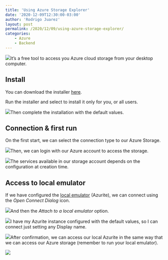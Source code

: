 ```yaml
---
title: 'Using Azure Storage Explorer'
date: '2020-12-09T12:30:00-03:00'
author: 'Rodrigo Juarez'
layout: post
permalink: /2020/12/09/using-azure-storage-explorer/
categories:
    - Azure
    - Backend
---
```


![](/wp-content/uploads/2020/12/image-8.png?resize=782%2C161&ssl=1)It’s a free tool to access you Azure cloud storage from your desktop computer.

## Install

You can download the installer [here](https://azure.microsoft.com/en-us/features/storage-explorer/).

Run the installer and select to install it only for you, or all users.

![](/wp-content/uploads/2020/12/image-9.png?resize=362%2C271&ssl=1)Then complete the installation with the default values.

## Connection &amp; first run

On the first start, we can select the connection type to our Azure Storage.

![](/wp-content/uploads/2020/12/image-10.png?resize=611%2C618&ssl=1)Then, we can login with our Azure account to access the storage.

![](/wp-content/uploads/2020/12/image-11.png?resize=782%2C524&ssl=1)The services available in our storage account depends on the configuration at creation time.

## Access to local emulator

If we have configured the [local emulator](2020/12/03/azure-storage-emulator-for-development-in-windows-10/) (Azurite), we can connect using the *Open Connect Dialog* icon.

![](/wp-content/uploads/2020/12/image-12.png?resize=439%2C442&ssl=1)And then the *Attach to a local emulator* option.

![](/wp-content/uploads/2020/12/image-13.png?resize=611%2C618&ssl=1)I have my Azurite instance configured with the default values, so I can connect just setting any Display name.

![](/wp-content/uploads/2020/12/image-14.png?resize=611%2C618&ssl=1)After confirmation, we can access our local Azurite in the same way that we can access our Azure storage (remember to run your local emulator).

![](/wp-content/uploads/2020/12/image-15.png?resize=782%2C523&ssl=1)
